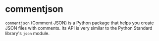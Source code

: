 # commentjson

`commentjson` (Comment JSON) is a Python package that helps you create JSON
files with comments. Its API is very similar to the Python Standard library's
`json` module.
